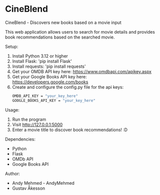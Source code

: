 # CineBlend
CineBlend - Discovers new books based on a movie input

This web application allows users to search for movie details and provides book recommendations based on the searched movie.

Setup:

1. Install Python 3.12 or higher
2. Install Flask: 'pip install Flask'
3. Install requests: 'pip install requests'
4. Get your OMDB API key here: https://www.omdbapi.com/apikey.aspx
5. Get your Google Books API key here: https://developers.google.com/books
6. Create and configure the config.py file for the api keys:
      ```bash
      OMDB_API_KEY = "your_key_here"
      GOOGLE_BOOKS_API_KEY = "your_key_here"
      ```

Usage:

1. Run the program
2. Visit http://127.0.0.1:5000
3. Enter a movie title to discover book recommendations! :D

Dependencies:
* Python
* Flask
* OMDb API
* Google Books API

Author:

* Andy Mehmed - AndyMehmed
* Gustav Åkesson


